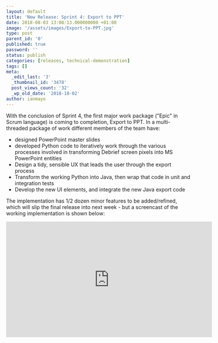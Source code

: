 ```yaml
---
layout: default
title: 'New Release: Sprint 4: Export to PPT'
date: 2018-08-03 13:08:13.000000000 +01:00
image: '/assets/images/Export-to-PPT.jpg'
type: post
parent_id: '0'
published: true
password: ''
status: publish
categories: [releases, technical-demonstration]
tags: []
meta:
  _edit_last: '3'
  _thumbnail_id: '3478'
  post_views_count: '32'
  _wp_old_date: '2018-10-02'
author: ianmayo
---
```

<p>With the conclusion of Sprint 4, the first major work package ("Epic" in Scrum language) is coming to completion, Export to PPT. In a multi-threaded package of work different members of the team have:</p>
<ul>
<li>designed PowerPoint master slides</li>
<li>developed Python code to iteratively work through the various processes involved in transforming Debrief screen pixels into MS PowerPoint entities</li>
<li>Design a tidy, sensible UX that leads the user through the export process</li>
<li>Transform the working Python into Java, then wrap that code in unit and integration tests</li>
<li>Develop the new UI elements, and integrate the new Java export code</li>
</ul>
<p>The implementation has 1/2 dozen minor features to be added/refined, which will slip the final release into next week - but a screencast of the working implementation is shown below:</p>
<p><iframe width="560" height="315" src="https://www.youtube.com/embed/7YfkHyQ42ws" frameborder="0" allow="autoplay; encrypted-media" allowfullscreen></iframe></p>
